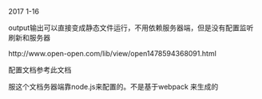<div>
<p>2017 1-16</p>
<p>output输出可以直接变成静态文件运行，不用依赖服务器端，但是没有配置监听刷新和服务器</p>
<p>http://www.open-open.com/lib/view/open1478594368091.html</p>
<p>配置文档参考此文档</p>
<p>服这个文档务器端靠node.js来配置的。不是基于webpack 来生成的</p>
</div>
